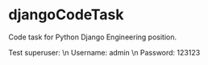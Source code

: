 # djangoCodeTask
Code task for Python Django Engineering position.

Test superuser: \n
Username: admin \n
Password: 123123
